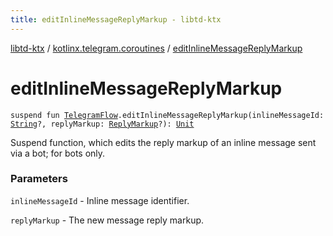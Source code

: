 ```yaml
---
title: editInlineMessageReplyMarkup - libtd-ktx
---
```


[libtd-ktx](../index.html) / [kotlinx.telegram.coroutines](index.html) / [editInlineMessageReplyMarkup](./edit-inline-message-reply-markup.html)

# editInlineMessageReplyMarkup

`suspend fun `[`TelegramFlow`](../kotlinx.telegram.core/-telegram-flow/index.html)`.editInlineMessageReplyMarkup(inlineMessageId: `[`String`](https://kotlinlang.org/api/latest/jvm/stdlib/kotlin/-string/index.html)`?, replyMarkup: `[`ReplyMarkup`](https://tdlibx.github.io/td/docs/org/drinkless/td/libcore/telegram/TdApi/ReplyMarkup.html)`?): `[`Unit`](https://kotlinlang.org/api/latest/jvm/stdlib/kotlin/-unit/index.html)

Suspend function, which edits the reply markup of an inline message sent via a bot; for bots
only.

### Parameters

`inlineMessageId` - Inline message identifier.

`replyMarkup` - The new message reply markup.